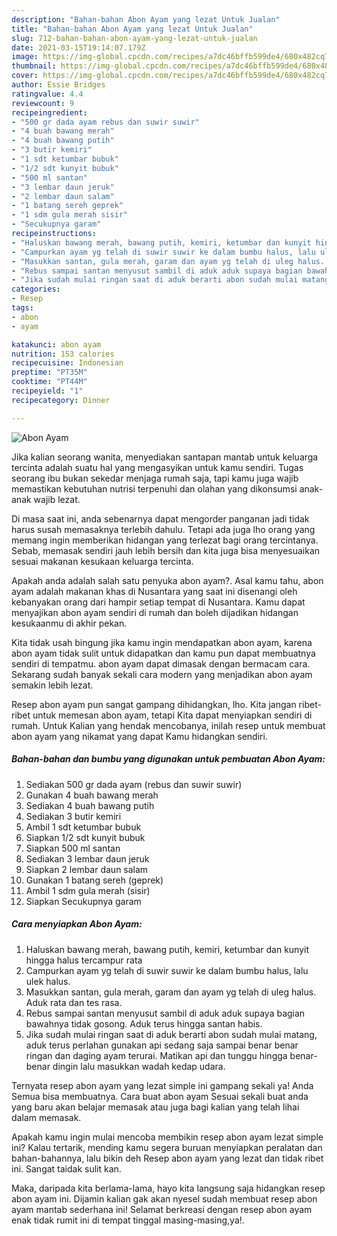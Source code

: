 ```yaml
---
description: "Bahan-bahan Abon Ayam yang lezat Untuk Jualan"
title: "Bahan-bahan Abon Ayam yang lezat Untuk Jualan"
slug: 712-bahan-bahan-abon-ayam-yang-lezat-untuk-jualan
date: 2021-03-15T19:14:07.179Z
image: https://img-global.cpcdn.com/recipes/a7dc46bffb599de4/680x482cq70/abon-ayam-foto-resep-utama.jpg
thumbnail: https://img-global.cpcdn.com/recipes/a7dc46bffb599de4/680x482cq70/abon-ayam-foto-resep-utama.jpg
cover: https://img-global.cpcdn.com/recipes/a7dc46bffb599de4/680x482cq70/abon-ayam-foto-resep-utama.jpg
author: Essie Bridges
ratingvalue: 4.4
reviewcount: 9
recipeingredient:
- "500 gr dada ayam rebus dan suwir suwir"
- "4 buah bawang merah"
- "4 buah bawang putih"
- "3 butir kemiri"
- "1 sdt ketumbar bubuk"
- "1/2 sdt kunyit bubuk"
- "500 ml santan"
- "3 lembar daun jeruk"
- "2 lembar daun salam"
- "1 batang sereh geprek"
- "1 sdm gula merah sisir"
- "Secukupnya garam"
recipeinstructions:
- "Haluskan bawang merah, bawang putih, kemiri, ketumbar dan kunyit hingga halus tercampur rata"
- "Campurkan ayam yg telah di suwir suwir ke dalam bumbu halus, lalu ulek halus."
- "Masukkan santan, gula merah, garam dan ayam yg telah di uleg halus. Aduk rata dan tes rasa."
- "Rebus sampai santan menyusut sambil di aduk aduk supaya bagian bawahnya tidak gosong. Aduk terus hingga santan habis."
- "Jika sudah mulai ringan saat di aduk berarti abon sudah mulai matang, aduk terus perlahan gunakan api sedang saja sampai benar benar ringan dan daging ayam terurai. Matikan api dan tunggu hingga benar-benar dingin lalu masukkan wadah kedap udara."
categories:
- Resep
tags:
- abon
- ayam

katakunci: abon ayam 
nutrition: 153 calories
recipecuisine: Indonesian
preptime: "PT35M"
cooktime: "PT44M"
recipeyield: "1"
recipecategory: Dinner

---
```



![Abon Ayam](https://img-global.cpcdn.com/recipes/a7dc46bffb599de4/680x482cq70/abon-ayam-foto-resep-utama.jpg)

Jika kalian seorang wanita, menyediakan santapan mantab untuk keluarga tercinta adalah suatu hal yang mengasyikan untuk kamu sendiri. Tugas seorang ibu bukan sekedar menjaga rumah saja, tapi kamu juga wajib memastikan kebutuhan nutrisi terpenuhi dan olahan yang dikonsumsi anak-anak wajib lezat.

Di masa  saat ini, anda sebenarnya dapat mengorder panganan jadi tidak harus susah memasaknya terlebih dahulu. Tetapi ada juga lho orang yang memang ingin memberikan hidangan yang terlezat bagi orang tercintanya. Sebab, memasak sendiri jauh lebih bersih dan kita juga bisa menyesuaikan sesuai makanan kesukaan keluarga tercinta. 



Apakah anda adalah salah satu penyuka abon ayam?. Asal kamu tahu, abon ayam adalah makanan khas di Nusantara yang saat ini disenangi oleh kebanyakan orang dari hampir setiap tempat di Nusantara. Kamu dapat menyajikan abon ayam sendiri di rumah dan boleh dijadikan hidangan kesukaanmu di akhir pekan.

Kita tidak usah bingung jika kamu ingin mendapatkan abon ayam, karena abon ayam tidak sulit untuk didapatkan dan kamu pun dapat membuatnya sendiri di tempatmu. abon ayam dapat dimasak dengan bermacam cara. Sekarang sudah banyak sekali cara modern yang menjadikan abon ayam semakin lebih lezat.

Resep abon ayam pun sangat gampang dihidangkan, lho. Kita jangan ribet-ribet untuk memesan abon ayam, tetapi Kita dapat menyiapkan sendiri di rumah. Untuk Kalian yang hendak mencobanya, inilah resep untuk membuat abon ayam yang nikamat yang dapat Kamu hidangkan sendiri.

<!--inarticleads1-->

##### Bahan-bahan dan bumbu yang digunakan untuk pembuatan Abon Ayam:

1. Sediakan 500 gr dada ayam (rebus dan suwir suwir)
1. Gunakan 4 buah bawang merah
1. Sediakan 4 buah bawang putih
1. Sediakan 3 butir kemiri
1. Ambil 1 sdt ketumbar bubuk
1. Siapkan 1/2 sdt kunyit bubuk
1. Siapkan 500 ml santan
1. Sediakan 3 lembar daun jeruk
1. Siapkan 2 lembar daun salam
1. Gunakan 1 batang sereh (geprek)
1. Ambil 1 sdm gula merah (sisir)
1. Siapkan Secukupnya garam




<!--inarticleads2-->

##### Cara menyiapkan Abon Ayam:

1. Haluskan bawang merah, bawang putih, kemiri, ketumbar dan kunyit hingga halus tercampur rata
1. Campurkan ayam yg telah di suwir suwir ke dalam bumbu halus, lalu ulek halus.
1. Masukkan santan, gula merah, garam dan ayam yg telah di uleg halus. Aduk rata dan tes rasa.
1. Rebus sampai santan menyusut sambil di aduk aduk supaya bagian bawahnya tidak gosong. Aduk terus hingga santan habis.
1. Jika sudah mulai ringan saat di aduk berarti abon sudah mulai matang, aduk terus perlahan gunakan api sedang saja sampai benar benar ringan dan daging ayam terurai. Matikan api dan tunggu hingga benar-benar dingin lalu masukkan wadah kedap udara.




Ternyata resep abon ayam yang lezat simple ini gampang sekali ya! Anda Semua bisa membuatnya. Cara buat abon ayam Sesuai sekali buat anda yang baru akan belajar memasak atau juga bagi kalian yang telah lihai dalam memasak.

Apakah kamu ingin mulai mencoba membikin resep abon ayam lezat simple ini? Kalau tertarik, mending kamu segera buruan menyiapkan peralatan dan bahan-bahannya, lalu bikin deh Resep abon ayam yang lezat dan tidak ribet ini. Sangat taidak sulit kan. 

Maka, daripada kita berlama-lama, hayo kita langsung saja hidangkan resep abon ayam ini. Dijamin kalian gak akan nyesel sudah membuat resep abon ayam mantab sederhana ini! Selamat berkreasi dengan resep abon ayam enak tidak rumit ini di tempat tinggal masing-masing,ya!.

